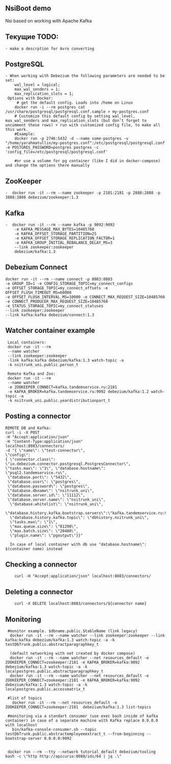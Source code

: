 NsiBoot demo
--------------------------------------

Nsi based on working with Apache Kafka


Текущие TODO:
--------------------------------------
    - make a descrption for Avro converting


PostgreSQL
--------------------------------------
    - When working with Debezium the following parameters are needed to be set:
        wal_level = logical;
        max_wal_senders = 1;
        max_replication_slots = 1;
     Options with Docker:
         # get the default config. Loads into /home on Linux
        docker run -i --rm postgres cat /usr/share/postgresql/postgresql.conf.sample > my-postgres.conf
        # Customize this default config by setting wal_level, max_wal_senders and max_replication_slots (but don't forget to uncomment these rows) + run with customized config file, to make all this work.
        #Example:
        docker run -p 2746:5432 -d --name some-postgres -v "/home/yarahmatullin/my-postgres.conf":/etc/postgresql/postgresql.conf -e POSTGRES_PASSWORD=postgres postgres -c 'config_file=/etc/postgresql/postgresql.conf'

        #or use a volume for pg container (like I did in docker-compose) and change the options there manually
ZooKeeper
--------------------------------------
    -  docker run -it --rm --name zookeeper -p 2181:2181 -p 2888:2888 -p 3888:3888 debezium/zookeeper:1.3
    
Kafka
--------------------------------------
    -  docker run -it --rm --name kafka -p 9092:9092 
        -e KAFKA_MESSAGE_MAX_BYTES=10485760
        -e KAFKA_OFFSET_STORAGE_PARTITION=25 
        -e KAFKA_OFFSET_STORAGE_REPLICATION_FACTOR=1
        -e KAFKA_GROUP_INITIAL_REBALANCE_DELAY_MS=3 
        --link zookeeper:zookeeper 
        debezium/kafka:1.3
        
Debezium Connect
--------------------------------------
    docker run -it --rm --name connect -p 8083:8083 
    -e GROUP_ID=1 -e CONFIG_STORAGE_TOPIC=my_connect_configs 
    -e OFFSET_STORAGE_TOPIC=my_connect_offsets -e OFFSET_FLUSH_TIMEOUT_MS=60000 
    -e OFFSET_FLUSH_INTERVAL_MS=10000 -e CONNECT_MAX_REQUEST_SIZE=10485760 
    -e CONNECT_PRODUCER_MAX_REQUEST_SIZE=10485760 
    -e STATUS_STORAGE_TOPIC=my_connect_statuses 
    --link zookeeper:zookeeper 
    --link kafka:kafka debezium/connect:1.3

Watcher container example
--------------------------------------
     Local containers:
     docker run -it --rm 
     --name watcher 
     --link zookeeper:zookeeper 
     -link kafka:kafka debezium/kafka:1.3 watch-topic -a 
     -k nsitrunk_uni.public.person_t
     
     Remote Kafka and Zoo:
     docker run -it --rm 
     --name watcher 
     -e ZOOKEEPER_CONNECT=kafka.tandemservice.ru:2181 
     -e KAFKA_BROKER=kafka.tandemservice.ru:9092 debezium/kafka:1.2 watch-topic -a 
     -k nsitrunk_uni.public.yeardistributionpart_t

Posting a connector
-------------------------------------
    REMOTE DB and Kafka:
    curl -i -X POST 
    -H "Accept:application/json" 
    -H "Content-Type:application/json" 
    localhost:8083/connectors/ 
    -d "{ \"name\": \"test-connector\", 
    \"config\": 
    { \"connector.class\": \"io.debezium.connector.postgresql.PostgresConnector\", 
    \"tasks.max\": \"1\", \"database.hostname\": \"psql2.tandemservice.ru\",
     \"database.port\": \"5432\", 
     \"database.user\": \"postgres\", 
     \"database.password\": \"postgres\", 
     \"database.dbname\": \"nsitrunk_uni\",
     \"database.server.id\": \"11112\", 
     \"database.server.name\": \"nsitrunk_uni\",
      \"database.whitelist\": \"nsitrunk_uni\", 
      \"database.history.kafka.bootstrap.servers\":\"kafka.tandemservice.ru:9092\", 
      \"database.history.kafka.topic\": \"dbhistory.nsitrunk_uni\", 
      \"tasks.max\": \"1\", 
      \"max.queue.size\": \"81290\",
      \"max.batch.size\": \"20480\", 
      \"plugin.name\": \"pgoutput\"}}"
      
      In case of local container with db use "database.hostname\": $(container name) instead
      
Checking a connector
-------------------------------------
        curl -H "Accept:application/json" localhost:8083/connectors/
        
Deleting a connector
-------------------------------------
        curl -X DELETE localhost:8083/connectors/${connector name}    
        
Monitoring
-------------------------------------     
     #monitor example. $dbname.public.$tableName (link legacy)
      docker run -it --rm --name watcher --link zookeeper:zookeeper --link kafka:kafka debezium/kafka:1.3 watch-topic -a -k testDbTrunk.public.abstractparagraphkey_t      
      
      (default networking with net created by docker compose)
      docker run -it --rm --name watcher --net resources_default -e ZOOKEEPER_CONNECT=zookeeper:2181 -e KAFKA_BROKER=kafka:9092 debezium/kafka:1.3 watch-topic -a -k localpostgres.public.abstractparagraphkey_t      
      docker run -it --rm --name watcher --net resources_default -e ZOOKEEPER_CONNECT=zookeeper:2181 -e KAFKA_BROKER=kafka:9092 debezium/kafka:1.3 watch-topic -a -k localpostgres.public.accessmatrix_t      
     
     #list of topics
       docker run -it --rm --net resources_default -e ZOOKEEPER_CONNECT=zookeeper:2181  debezium/kafka:1.3 list-topics
      
     #monitoring via a standart consumer (use exec bash inside of kafka container) in case of a separate machine with Kafka replace 0.0.0.0 with localhost
       bin/kafka-console-consumer.sh --topic testDbTrunk.public.abstractemployeeextract_t --from-beginning --bootstrap-server 0.0.0.0:9092
       
       
     docker run --rm --tty --network tutorial_default debezium/tooling bash -c \"http http://apicurio:8080/ids/64 | jq .\"  